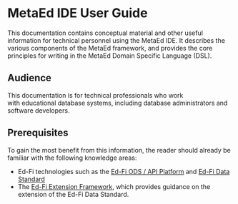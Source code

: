 # MetaEd IDE User Guide

This documentation contains conceptual material and other useful information for
technical personnel using the MetaEd IDE. It describes the various components of
the MetaEd framework, and provides the core principles for writing in the MetaEd
Domain Specific Language (DSL).

## Audience

This documentation is for technical professionals who work
with educational database systems, including database administrators and
software developers.

## Prerequisites

To gain the most benefit from this information, the reader should already be
familiar with the following knowledge areas:

* Ed-Fi technologies such as the [Ed-Fi ODS / API
  Platform](../../ods-api-platform) and [Ed-Fi Data Standard](/reference/data-exchange/data-standard/)
* The [Ed-Fi Extension
  Framework](docs/reference/1-data-exchange/extensions-framework/readme.md),
  which provides guidance on the extension of the Ed-Fi Data Standard.
